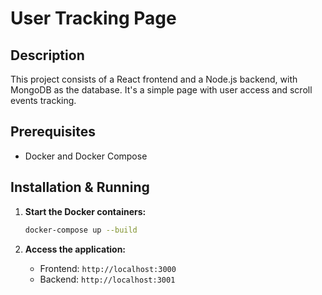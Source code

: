 # User Tracking Page

## Description

This project consists of a React frontend and a Node.js backend, with MongoDB as the database. It's a simple page with user access and scroll events tracking.

## Prerequisites

- Docker and Docker Compose

## Installation & Running

1. **Start the Docker containers:**
   ```bash
   docker-compose up --build
   ```

2. **Access the application:**
   - Frontend: `http://localhost:3000`
   - Backend: `http://localhost:3001`

